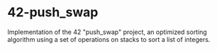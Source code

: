 # 42-push_swap
Implementation of the 42 "push_swap" project, an optimized sorting algorithm using a set of operations on stacks to sort a list of integers.
